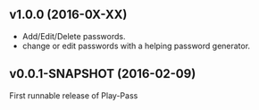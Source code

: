 v1.0.0 (2016-0X-XX)
-------------------

* Add/Edit/Delete passwords.
 * change or edit passwords with a helping password generator.

v0.0.1-SNAPSHOT (2016-02-09)
------------------------

First runnable release of Play-Pass
